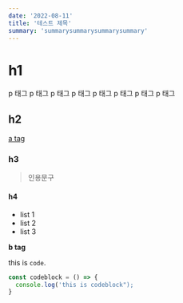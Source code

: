```yaml
---
date: '2022-08-11'
title: '테스트 제목'
summary: 'summarysummarysummarysummary'
---
```


# h1

p 태그 p 태그 p 태그 p 태그 p 태그 p 태그 p 태그 p 태그

## h2

[a tag](https://www.holymoly-jun.dev/)

### h3

> 인용문구

#### h4

- list 1
- list 2
- list 3

**b tag**

this is `code`.

```typescript
const codeblock = () => {
  console.log('this is codeblock");
}
```
